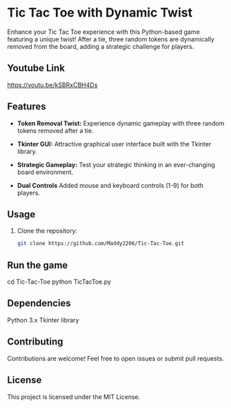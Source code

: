 # Tic Tac Toe with Dynamic Twist

Enhance your Tic Tac Toe experience with this Python-based game featuring a unique twist! After a tie, three random tokens are dynamically removed from the board, adding a strategic challenge for players.

## Youtube Link

https://youtu.be/kSBRxCBH4Ds

## Features

- **Token Removal Twist:** Experience dynamic gameplay with three random tokens removed after a tie.
  
- **Tkinter GUI:** Attractive graphical user interface built with the Tkinter library.

- **Strategic Gameplay:** Test your strategic thinking in an ever-changing board environment.
   
-  **Dual Controls** Added mouse and keyboard controls (1-9) for both players.

## Usage

1. Clone the repository:
   ```bash
   git clone https://github.com/Maddy2206/Tic-Tac-Toe.git

## Run the game

cd Tic-Tac-Toe
python TicTacToe.py

## Dependencies
Python 3.x
Tkinter library

## Contributing
Contributions are welcome! Feel free to open issues or submit pull requests.

## License
This project is licensed under the MIT License.
